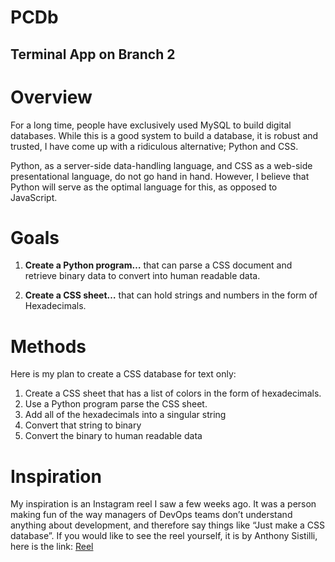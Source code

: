 # PCDb

## **Terminal App on Branch 2**

# Overview

For a long time, people have exclusively used MySQL to build digital databases. While this is a good system to build a database, it is robust and trusted, I have come up with a ridiculous alternative; Python and CSS.

Python, as a server-side data-handling language, and CSS as a web-side presentational language, do not go hand in hand. However, I believe that Python will serve as the optimal language for this, as opposed to JavaScript.

# Goals

1. **Create a Python program…** that can parse a CSS document and retrieve binary data to convert into human readable data.

2. **Create a CSS sheet…** that can hold strings and numbers in the form of Hexadecimals.

# Methods

Here is my plan to create a CSS database for text only:

1. Create a CSS sheet that has a list of colors in the form of hexadecimals.  
2. Use a Python program parse the CSS sheet.  
3. Add all of the hexadecimals into a singular string  
4. Convert that string to binary  
5. Convert the binary to human readable data

# Inspiration

My inspiration is an Instagram reel I saw a few weeks ago. It was a person making fun of the way managers of DevOps teams don’t understand anything about development, and therefore say things like “Just make a CSS database”. If you would like to see the reel yourself, it is by Anthony Sistilli, here is the link: [Reel](https://www.instagram.com/reel/C9hwaIeASId/?igsh=MTQ5anNkcm12M3dpdA==)
